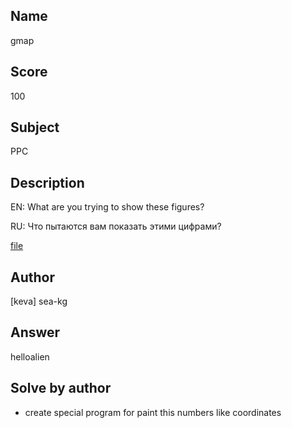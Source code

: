 ## Name

gmap

## Score

100

## Subject
	
PPC

## Description

EN: What are you trying to show these figures?

RU: Что пытаются вам показать этими цифрами?

[file](fhq2015/tasks/master/ppc/100_gmap/files/data.js)

## Author

[keva] sea-kg

## Answer

helloalien

## Solve by author

* create special program for paint this numbers like coordinates
